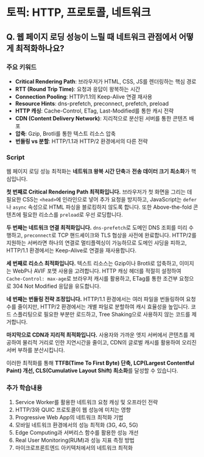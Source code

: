 # 토픽: HTTP, 프로토콜, 네트워크

## Q. 웹 페이지 로딩 성능이 느릴 때 네트워크 관점에서 어떻게 최적화하나요?

### 주요 키워드

- **Critical Rendering Path**: 브라우저가 HTML, CSS, JS를 렌더링하는 핵심 경로
- **RTT (Round Trip Time)**: 요청과 응답이 왕복하는 시간
- **Connection Pooling**: HTTP/1.1의 Keep-Alive 연결 재사용
- **Resource Hints**: dns-prefetch, preconnect, prefetch, preload
- **HTTP 캐싱**: Cache-Control, ETag, Last-Modified를 통한 캐시 전략
- **CDN (Content Delivery Network)**: 지리적으로 분산된 서버를 통한 콘텐츠 배포
- **압축**: Gzip, Brotli를 통한 텍스트 리소스 압축
- **번들링 vs 분할**: HTTP/1.1과 HTTP/2 환경에서의 다른 전략

### Script

웹 페이지 로딩 성능 최적화는 **네트워크 왕복 시간 단축**과 **전송 데이터 크기 최소화**가 핵심입니다.

**첫 번째로 Critical Rendering Path 최적화입니다.** 브라우저가 첫 화면을 그리는 데 필요한 CSS는 `<head>`에 인라인으로 넣어 추가 요청을 방지하고, JavaScript는 `defer`나 `async` 속성으로 HTML 파싱을 블로킹하지 않도록 합니다. 또한 Above-the-fold 콘텐츠에 필요한 리소스를 `preload`로 우선 로딩합니다.

**두 번째는 네트워크 연결 최적화입니다.** `dns-prefetch`로 도메인 DNS 조회를 미리 수행하고, `preconnect`로 TCP 핸드셰이크와 TLS 협상을 사전에 완료합니다. HTTP/2를 지원하는 서버라면 하나의 연결로 멀티플렉싱이 가능하므로 도메인 샤딩을 피하고, HTTP/1.1 환경에서는 Keep-Alive로 연결을 재사용합니다.

**세 번째로 리소스 최적화입니다.** 텍스트 리소스는 Gzip이나 Brotli로 압축하고, 이미지는 WebP나 AVIF 포맷 사용을 고려합니다. HTTP 캐싱 헤더를 적절히 설정하여 `Cache-Control: max-age`로 브라우저 캐시를 활용하고, ETag를 통한 조건부 요청으로 304 Not Modified 응답을 유도합니다.

**네 번째는 번들링 전략 조정입니다.** HTTP/1.1 환경에서는 여러 파일을 번들링하여 요청 수를 줄이지만, HTTP/2 환경에서는 개별 파일로 분할하여 캐시 효율성을 높입니다. 코드 스플리팅으로 필요한 부분만 로드하고, Tree Shaking으로 사용하지 않는 코드를 제거합니다.

**마지막으로 CDN과 지리적 최적화입니다.** 사용자와 가까운 엣지 서버에서 콘텐츠를 제공하여 물리적 거리로 인한 지연시간을 줄이고, CDN의 글로벌 캐시를 활용하여 오리진 서버 부하를 분산시킵니다.

이러한 최적화를 통해 **TTFB(Time To First Byte) 단축, LCP(Largest Contentful Paint) 개선, CLS(Cumulative Layout Shift) 최소화**를 달성할 수 있습니다.

### 추가 학습내용

1. Service Worker를 활용한 네트워크 요청 캐싱 및 오프라인 전략
2. HTTP/3와 QUIC 프로토콜이 웹 성능에 미치는 영향
3. Progressive Web App의 네트워크 최적화 기법
4. 모바일 네트워크 환경에서의 성능 최적화 (3G, 4G, 5G)
5. Edge Computing과 서버리스 함수를 활용한 성능 개선
6. Real User Monitoring(RUM)과 성능 지표 측정 방법
7. 마이크로프론트엔드 아키텍처에서의 네트워크 최적화
